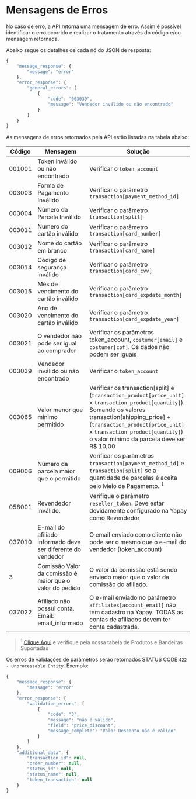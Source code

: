 # Mensagens de Erros

No caso de erro, a API retorna uma mensagem de erro. Assim é possível identificar o erro ocorrido e realizar o tratamento através do código e/ou mensagem retornada.

Abaixo segue os detalhes de cada nó do JSON de resposta:


```javascript
{
    "message_response": {
        "message": "error"
    },
    "error_response": {
        "general_errors": [
            {
                "code": "003039",
                "message": "Vendedor inválido ou não encontrado"
            }
        ]
    }
}
```


As mensagens de erros retornados pela API estão listadas na tabela abaixo:

| Código    |  Mensagem                                        | Solução                                               |
|-----------|--------------------------------------------------|-------------------------------------------------------|
|  001001   |     Token inválido ou não encontrado             | Verificar o `token_account`                             |
|  003003   |     Forma de Pagamento Inválido                  | Verificar o parâmetro `transaction[payment_method_id]`  |
|  003004   |     Número da Parcela Inválido                   | Verificar o parâmetro `transaction[split]`              |
|  003011   |     Numero do cartão inválido                    | Verificar o parâmetro `transaction[card_number]`        |
|  003012   |     Nome do cartão em branco                     | Verificar o parâmetro `transaction[card_name]`          |
|  003014   |     Código de segurança inválido                 | Verificar o parâmetro `transaction[card_cvv]`                |
|  003015   |     Mês de vencimento do cartão inválido         | Verificar o parâmetro `transaction[card_expdate_month]` |
|  003020   |     Ano de vencimento do cartão inválido         | Verificar o parâmetro `transaction[card_expdate_year]`  |
|  003021   |     O vendedor não pode ser igual ao comprador   | Verificar os parâmetros token_account, `costumer[email]` e `costumer[cpf]`. Os dados não podem ser iguais |
|  003039   |     Vendedor inválido ou não encontrado          | Verificar o `token_account` |
|  003065   |     Valor menor que mínimo permitido             | Verificar os transaction[split] e (`transaction_product[price_unit]` x `transaction_product[quantity]`). Somando os valores transaction[shipping_price] + (`transaction_product[price_unit]` x `transaction_product[quantity]`) o valor mínimo da parcela deve ser R$ 10,00 |
|  009006   |     Número da parcela maior que o permitido      | Verificar os parâmetros `transaction[payment_method_id]` e `transaction[split]` se a quantidade de parcelas é aceita pelo Meio de Pagamento. <sup>1</sup> |
|  058001   |     Revendedor inválido.                         | Verifique o parâmetro `reseller_token`. Deve estar devidamente configurado na Yapay como Revendedor |
|  037010   |     E-mail do afiliado informado deve ser diferente do vendedor                         | O email enviado como cliente não pode ser o mesmo que o e-mail do vendedor (token_account) |
|  3   |     Comissão Valor da comissão é maior que o valor do pedido                         | O valor da comissão está sendo enviado maior que o valor da comissão do afiliado. |
|  037022   |     Afiliado não possui conta. Email: email_informado                         | O e-mail enviado no parâmetro `affiliates[account_email]` não tem cadastro na Yapay. TODAS as contas de afiliados devem ter conta cadastrada. |


> <sup>1</sup> <a href="/#/transacao-introducao?id=bandeiras-e-produtos-suportados">Clique Aqui</a> e verifique pela nossa tabela de Produtos e Bandeiras Suportadas


Os erros de validações de parâmetros serão retornados STATUS CODE `422 - Unprocessable Entity`. Exemplo:

```javascript
{
    "message_response": {
        "message": "error"
    },
    "error_response": {
        "validation_errors": [
            {
                "code": "3",
                "message": "não é válido",
                "field": "price_discount",
                "message_complete": "Valor Desconto não é válido"
            }
        ]
    },
    "additional_data": {
        "transaction_id": null,
        "order_number": null,
        "status_id": null,
        "status_name": null,
        "token_transaction": null
    }
}
```
